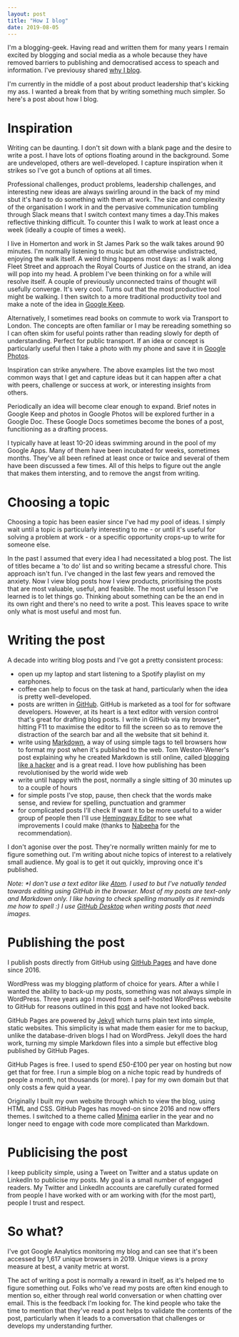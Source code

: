 ```yaml
---
layout: post
title: "How I blog"
date: 2019-08-05
---
```


I'm a blogging-geek. Having read and written them for many years I remain excited by blogging and social media as a whole because they have removed barriers to publishing and democratised access to speach and information. I've previousy shared [why I blog](https://scottcolfer.com/2019/06/19/blogging-product-leader.html). 

I'm currently in the middle of a post about product leadership that's kicking my ass. I wanted a break from that by writing something much simpler. So here's a post about how I blog.

# Inspiration

Writing can be daunting. I don't sit down with a blank page and the desire to write a post. I have lots of options floating around in the background. Some are undeveloped, others are well-developed. I capture inspiration when it strikes so I've got a bunch of options at all times.

Professional challenges, product problems, leadership challenges, and interesting new ideas are always swirling around in the back of my mind sbut it's hard to do something with them at work. The size and complexity of the organisation I work in and the pervasive communication tumbling through Slack means that I switch context many times a day.This makes reflective thinking difficult. To counter this I walk to work at least once a week (ideally a couple of times a week). 

I live in Homerton and work in St James Park so the walk takes around 90 minutes. I'm normally listening to music but am otherwise undistracted, enjoying the walk itself. A weird thing happens most days: as I walk along Fleet Street and approach the Royal Courts of Justice on the strand, an idea will pop into my head. A problem I've been thinking on for a while will resolve itself. A couple of previously unconnected trains of thought will usefully converge. It's very cool. Turns out that the most productive tool might be walking. I then switch to a more traditional productivity tool and make a note of the idea in [Google Keep](https://www.google.com/keep/). 

Alternatively, I sometimes read books on commute to work via Transport to London. The concepts are often familiar or I may be rereading something so I can often skim for useful points rather than reading slowly for depth of understanding. Perfect for public transport. If an idea or concept is particularly useful then I take a photo with my phone and save it in [Google Photos](https://www.google.com/photos/about/).

Inspiration can strike anywhere. The above examples list the two most common ways that I get and capture ideas but it can happen after a chat with peers, challenge or success at work, or interesting insights from others.

Periodically an idea will become clear enough to expand. Brief notes in Google Keep and photos in Google Photos will be explored further in a Google Doc. These Google Docs sometimes become the bones of a post, funcitioning as a drafting process.

I typically have at least 10-20 ideas swimming around in the pool of my Google Apps. Many of them have been incubated for weeks, sometimes months. They've all been refined at least once or twice and several of them have been discussed a few times. All of this helps to figure out the angle that makes them intersting, and to remove the angst from writing.

# Choosing a topic

Choosing a topic has been easier since I've had my pool of ideas. I simply wait until a topic is particularly interesting to me - or until it's useful for solving a problem at work - or a specific opportunity crops-up to write for someone else. 

In the past I assumed that every idea I had necessitated a blog post. The list of titles became a 'to do' list and so writing became a stressful chore. This approach isn't fun. I've changed in the last few years and removed the anxiety. Now I view blog posts how I view products, prioritising the posts that are most valuable, useful, and feasible. The most useful lesson I've learned is to let things go. Thinking about something can be the an end in its own right and there's no need to write a post. This leaves space to write only what is most useful and most fun.

# Writing the post

A decade into writing blog posts and I've got a pretty consistent process:

- open up my laptop and start listening to a Spotify playlist on my earphones.
- coffee can help to focus on the task at hand, particularly when the idea is pretty well-developed.
- posts are written in [GitHub](https://github.com/). GitHub is marketed as a tool for for software developers. However, at its heart is a text editor with version control that's great for drafting blog posts. I write in GitHub via my browser*, hitting F11 to maximise the editor to fill the screen so as to remove the distraction of the search bar and all the website that sit behind it.
- write using [Markdown](https://daringfireball.net/projects/markdown/), a way of using simple tags to tell browsers how to format my post when it's published to the web. Tom Weston-Wener's post explaining why he created Markdown is still online, called [blogging like a hacker](http://tom.preston-werner.com/2008/11/17/blogging-like-a-hacker.html) and is a great read. I love how publishing has been revolutionised by the world wide web
- write until happy with the post, normally a single sitting of 30 minutes up to a couple of hours
- for simple posts I've stop, pause, then check that the words make sense, and review for spelling, punctuation and grammer
- for complicated posts I'll check If want it to be more useful to a wider group of people then I'll use [Hemingway Editor](http://www.hemingwayapp.com/) to see what improvements I could make (thanks to [Nabeeha](https://twitter.com/Nabeeha_a) for the recommendation). 

I don't agonise over the post. They're normally written mainly for me to figure something out. I'm writing about niche topics of interest to a relatively small audience. My goal is to get it out quickly, improving once it's published.

 _Note: *I don't use a text editor like [Atom](https://atom.io/). I used to but I've natually tended towards editing using GitHub in the browser. Most of my posts are text-only and Markdown only. I like having to check spelling manually as it reminds me how to spell :) I use [GitHub Desktop](https://desktop.github.com/) when writing posts that need images._

# Publishing the post

I publish posts directly from GitHub using [GitHub Pages](https://pages.github.com/) and have done since 2016.

WordPress was my blogging platform of choice for years. After a while I wanted the ability to back-up my posts, something was not always simple in WordPress. Three years ago I moved from a self-hosted WordPress website to GitHub for reasons outlined in this [post](https://scottcolfer.com/2016/04/09/personal-site-github-pages-jekyll.html) and have not looked back. 

GitHub Pages are powered by [Jekyll](https://jekyllrb.com/) which turns plain text into simple, static websites. This simplicity is what made them easier for me to backup, unlike the database-driven blogs I had on WordPress. Jekyll does the hard work, turning my simple Markdown files into a simple but effective blog published by GitHub Pages. 

GitHub Pages is free. I used to spend £50-£100 per year on hosting but now get that for free. I run a simple blog on a niche topic read by hundreds of people a month, not thousands (or more). I pay for my own domain but that only costs a few quid a year. 

Originally I built my own website through which to view the blog, using HTML and CSS. GitHub Pages has moved-on since 2016 and now offers themes. I switched to a theme called [Minima](https://github.com/jekyll/minima) earlier in the year and no longer need to engage with code more complicated than Markdown. 

# Publicising the post

I keep publicity simple, using a Tweet on Twitter and a status update on LinkedIn to publicise my posts. My goal is a small number of engaged readers. My Twitter and LinkedIn accounts are carefully curated formed from people I have worked with or am working with (for the most part), people I trust and respect. 

# So what?

I've got Google Analytics monitoring my blog and can see that it's been accessed by 1,617 unique browsers in 2019. Unique views is a proxy measure at best, a vanity metric at worst. 

The act of writing a post is normally a reward in itself, as it's helped me to figure something out. Folks who've read my posts are often kind enough to mention so, either through real world conversation or when chatting over email. This is the feedback I'm looking for. The kind people who take the time to mention that they've read a post helps to validate the contents of the post, particularly when it leads to a conversation that challenges or develops my understanding further.
